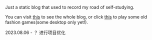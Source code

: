 Just a static blog that used to record my road of self-studying.

You can visit [this](https://jiangfan233.github.io/rxjs-way) to see the whole blog, or click [this](https://jiangfan233.github.io/rxjs-way/game) to play some old fashion games(some desktop only yet!).

2023.08.06 - ？ 进行项目优化